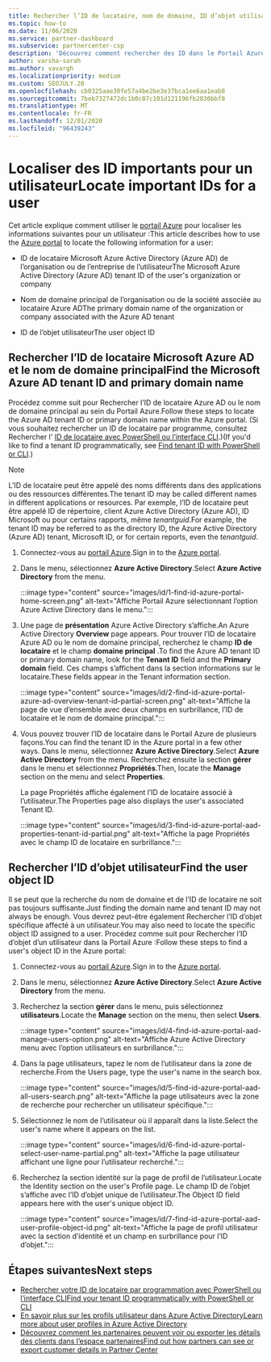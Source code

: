 ```yaml
---
title: Rechercher l’ID de locataire, nom de domaine, ID d’objet utilisateur
ms.topic: how-to
ms.date: 11/06/2020
ms.service: partner-dashboard
ms.subservice: partnercenter-csp
description: 'Découvrez comment rechercher des ID dans le Portail Azure : l’ID de locataire Azure AD de l’organisation, le nom de domaine ou l’ID d’objet utilisateur spécifique. Certaines tâches ont besoin de ces informations.'
author: varsha-sarah
ms.author: vavargh
ms.localizationpriority: medium
ms.custom: SEOJULY.20
ms.openlocfilehash: cb0325aae30fe57a4be2be3e37bca1ee6aa1eab8
ms.sourcegitcommit: 7beb7327472dc1b0c07c101d121196fb2830bbf8
ms.translationtype: MT
ms.contentlocale: fr-FR
ms.lasthandoff: 12/01/2020
ms.locfileid: "96439243"
---
```

# <a name="locate-important-ids-for-a-user"></a><span data-ttu-id="5250a-104">Localiser des ID importants pour un utilisateur</span><span class="sxs-lookup"><span data-stu-id="5250a-104">Locate important IDs for a user</span></span>

<span data-ttu-id="5250a-105">Cet article explique comment utiliser le [portail Azure](https://portal.azure.com/) pour localiser les informations suivantes pour un utilisateur :</span><span class="sxs-lookup"><span data-stu-id="5250a-105">This article describes how to use the [Azure portal](https://portal.azure.com/) to locate the following information for a user:</span></span>

- <span data-ttu-id="5250a-106">ID de locataire Microsoft Azure Active Directory (Azure AD) de l’organisation ou de l’entreprise de l’utilisateur</span><span class="sxs-lookup"><span data-stu-id="5250a-106">The Microsoft Azure Active Directory (Azure AD) tenant ID of the user's organization or company</span></span>

- <span data-ttu-id="5250a-107">Nom de domaine principal de l’organisation ou de la société associée au locataire Azure AD</span><span class="sxs-lookup"><span data-stu-id="5250a-107">The primary domain name of the organization or company associated with the Azure AD tenant</span></span>

- <span data-ttu-id="5250a-108">ID de l’objet utilisateur</span><span class="sxs-lookup"><span data-stu-id="5250a-108">The user object ID</span></span>

## <a name="find-the-microsoft-azure-ad-tenant-id-and-primary-domain-name"></a><span data-ttu-id="5250a-109">Rechercher l’ID de locataire Microsoft Azure AD et le nom de domaine principal</span><span class="sxs-lookup"><span data-stu-id="5250a-109">Find the Microsoft Azure AD tenant ID and primary domain name</span></span>

<span data-ttu-id="5250a-110">Procédez comme suit pour Rechercher l’ID de locataire Azure AD ou le nom de domaine principal au sein du Portail Azure.</span><span class="sxs-lookup"><span data-stu-id="5250a-110">Follow these steps to locate the Azure AD tenant ID or primary domain name within the Azure portal.</span></span> <span data-ttu-id="5250a-111">(Si vous souhaitez rechercher un ID de locataire par programme, consultez Rechercher l' [ID de locataire avec PowerShell ou l’interface CLI](/azure/active-directory/fundamentals/active-directory-how-to-find-tenant.md#find-tenant-id-with-powershell).)</span><span class="sxs-lookup"><span data-stu-id="5250a-111">(If you'd like to find a tenant ID programmatically, see [Find tenant ID with PowerShell or CLI](/azure/active-directory/fundamentals/active-directory-how-to-find-tenant.md#find-tenant-id-with-powershell).)</span></span>

> [!NOTE]
> <span data-ttu-id="5250a-112">L’ID de locataire peut être appelé des noms différents dans des applications ou des ressources différentes.</span><span class="sxs-lookup"><span data-stu-id="5250a-112">The tenant ID may be called different names in different applications or resources.</span></span> <span data-ttu-id="5250a-113">Par exemple, l’ID de locataire peut être appelé ID de répertoire, client Azure Active Directory (Azure AD), ID Microsoft ou pour certains rapports, même *tenantguid*.</span><span class="sxs-lookup"><span data-stu-id="5250a-113">For example, the tenant ID may be referred to as the directory ID, the Azure Active Directory (Azure AD) tenant, Microsoft ID, or for certain reports, even the *tenantguid*.</span></span>

1. <span data-ttu-id="5250a-114">Connectez-vous au [portail Azure](https://portal.azure.com/).</span><span class="sxs-lookup"><span data-stu-id="5250a-114">Sign in to the [Azure portal](https://portal.azure.com/).</span></span>

2. <span data-ttu-id="5250a-115">Dans le menu, sélectionnez **Azure Active Directory**.</span><span class="sxs-lookup"><span data-stu-id="5250a-115">Select **Azure Active Directory** from the menu.</span></span>

   :::image type="content" source="images/id/1-find-id-azure-portal-home-screen.png" alt-text="Affiche Portail Azure sélectionnant l’option Azure Active Directory dans le menu.":::

3. <span data-ttu-id="5250a-117">Une page de **présentation** Azure Active Directory s’affiche.</span><span class="sxs-lookup"><span data-stu-id="5250a-117">An Azure Active Directory **Overview** page appears.</span></span> <span data-ttu-id="5250a-118">Pour trouver l’ID de locataire Azure AD ou le nom de domaine principal, recherchez le champ **ID de locataire** et le champ **domaine principal** .</span><span class="sxs-lookup"><span data-stu-id="5250a-118">To find the Azure AD tenant ID or primary domain name, look for the **Tenant ID** field and the **Primary domain** field.</span></span> <span data-ttu-id="5250a-119">Ces champs s’affichent dans la section informations sur le locataire.</span><span class="sxs-lookup"><span data-stu-id="5250a-119">These fields appear in the Tenant information section.</span></span>

   :::image type="content" source="images/id/2-find-id-azure-portal-azure-ad-overview-tenant-id-partial-screen.png" alt-text="Affiche la page de vue d’ensemble avec deux champs en surbrillance, l’ID de locataire et le nom de domaine principal.":::

4. <span data-ttu-id="5250a-121">Vous pouvez trouver l’ID de locataire dans le Portail Azure de plusieurs façons.</span><span class="sxs-lookup"><span data-stu-id="5250a-121">You can find the tenant ID in the Azure portal in a few other ways.</span></span> <span data-ttu-id="5250a-122">Dans le menu, sélectionnez **Azure Active Directory**.</span><span class="sxs-lookup"><span data-stu-id="5250a-122">Select **Azure Active Directory** from the menu.</span></span> <span data-ttu-id="5250a-123">Recherchez ensuite la section **gérer** dans le menu et sélectionnez **Propriétés**.</span><span class="sxs-lookup"><span data-stu-id="5250a-123">Then, locate the **Manage** section on the menu and select **Properties**.</span></span>

   <span data-ttu-id="5250a-124">La page Propriétés affiche également l’ID de locataire associé à l’utilisateur.</span><span class="sxs-lookup"><span data-stu-id="5250a-124">The Properties page also displays the user's associated Tenant ID.</span></span>

   :::image type="content" source="images/id/3-find-id-azure-portal-aad-properties-tenant-id-partial.png" alt-text="Affiche la page Propriétés avec le champ ID de locataire en surbrillance.":::

## <a name="find-the-user-object-id"></a><span data-ttu-id="5250a-126">Rechercher l’ID d’objet utilisateur</span><span class="sxs-lookup"><span data-stu-id="5250a-126">Find the user object ID</span></span>

<span data-ttu-id="5250a-127">Il se peut que la recherche du nom de domaine et de l’ID de locataire ne soit pas toujours suffisante.</span><span class="sxs-lookup"><span data-stu-id="5250a-127">Just finding the domain name and tenant ID may not always be enough.</span></span> <span data-ttu-id="5250a-128">Vous devrez peut-être également Rechercher l’ID d’objet spécifique affecté à un utilisateur.</span><span class="sxs-lookup"><span data-stu-id="5250a-128">You may also need to locate the specific object ID assigned to a user.</span></span> <span data-ttu-id="5250a-129">Procédez comme suit pour Rechercher l’ID d’objet d’un utilisateur dans la Portail Azure :</span><span class="sxs-lookup"><span data-stu-id="5250a-129">Follow these steps to find a user's object ID in the Azure portal:</span></span>

1. <span data-ttu-id="5250a-130">Connectez-vous au [portail Azure](https://portal.azure.com/).</span><span class="sxs-lookup"><span data-stu-id="5250a-130">Sign in to the [Azure portal](https://portal.azure.com/).</span></span>

2. <span data-ttu-id="5250a-131">Dans le menu, sélectionnez **Azure Active Directory**.</span><span class="sxs-lookup"><span data-stu-id="5250a-131">Select **Azure Active Directory** from the menu.</span></span>

3. <span data-ttu-id="5250a-132">Recherchez la section **gérer** dans le menu, puis sélectionnez **utilisateurs**.</span><span class="sxs-lookup"><span data-stu-id="5250a-132">Locate the **Manage** section on the menu, then select **Users**.</span></span>

      :::image type="content" source="images/id/4-find-id-azure-portal-aad-manage-users-option.png" alt-text="Affiche Azure Active Directory menu avec l’option utilisateurs en surbrillance.":::

4. <span data-ttu-id="5250a-134">Dans la page utilisateurs, tapez le nom de l’utilisateur dans la zone de recherche.</span><span class="sxs-lookup"><span data-stu-id="5250a-134">From the Users page, type the user's name in the search box.</span></span>

      :::image type="content" source="images/id/5-find-id-azure-portal-aad-all-users-search.png" alt-text="Affiche la page utilisateurs avec la zone de recherche pour rechercher un utilisateur spécifique.":::

5. <span data-ttu-id="5250a-136">Sélectionnez le nom de l’utilisateur où il apparaît dans la liste.</span><span class="sxs-lookup"><span data-stu-id="5250a-136">Select the user's name where it appears on the list.</span></span>  

      :::image type="content" source="images/id/6-find-id-azure-portal-select-user-name-partial.png" alt-text="Affiche la page utilisateur affichant une ligne pour l’utilisateur recherché.":::

6. <span data-ttu-id="5250a-138">Recherchez la section identité sur la page de profil de l’utilisateur.</span><span class="sxs-lookup"><span data-stu-id="5250a-138">Locate the Identity section on the user's Profile page.</span></span> <span data-ttu-id="5250a-139">Le champ ID de l’objet s’affiche avec l’ID d’objet unique de l’utilisateur.</span><span class="sxs-lookup"><span data-stu-id="5250a-139">The Object ID field appears here with the user's unique object ID.</span></span>

      :::image type="content" source="images/id/7-find-id-azure-portal-aad-user-profile-object-id.png" alt-text="Affiche la page de profil utilisateur avec la section d’identité et un champ en surbrillance pour l’ID d’objet.":::

## <a name="next-steps"></a><span data-ttu-id="5250a-141">Étapes suivantes</span><span class="sxs-lookup"><span data-stu-id="5250a-141">Next steps</span></span>

- [<span data-ttu-id="5250a-142">Rechercher votre ID de locataire par programmation avec PowerShell ou l’interface CLI</span><span class="sxs-lookup"><span data-stu-id="5250a-142">Find your tenant ID programmatically with PowerShell or CLI</span></span>](/azure/active-directory/fundamentals/active-directory-how-to-find-tenant)
- [<span data-ttu-id="5250a-143">En savoir plus sur les profils utilisateur dans Azure Active Directory</span><span class="sxs-lookup"><span data-stu-id="5250a-143">Learn more about user profiles in Azure Active Directory</span></span>](/azure/active-directory/fundamentals/active-directory-users-profile-azure-portal)
- [<span data-ttu-id="5250a-144">Découvrez comment les partenaires peuvent voir ou exporter les détails des clients dans l’espace partenaires</span><span class="sxs-lookup"><span data-stu-id="5250a-144">Find out how partners can see or export customer details in Partner Center</span></span>](see-your-customer-list.md)

